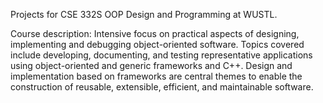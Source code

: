 Projects for CSE 332S OOP Design and Programming at WUSTL.

Course description:
Intensive focus on practical aspects of designing, implementing and debugging object-oriented software. Topics covered include developing, documenting, and testing representative applications using object-oriented and generic frameworks and C++. Design and implementation based on frameworks are central themes to enable the construction of reusable, extensible, efficient, and maintainable software. 
